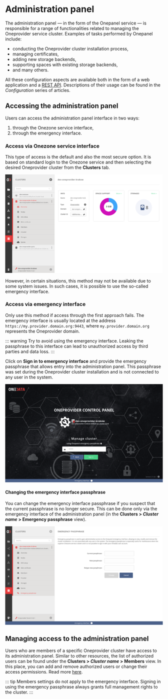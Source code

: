 # Administration panel

The administration panel — in the form of the Onepanel service — is responsible
for a range of functionalities related to managing the Oneprovider service
cluster. Examples of tasks performed by Onepanel include:

* conducting the Oneprovider cluster installation process,
* managing certificates,
* adding new storage backends,
* supporting spaces with existing storage backends,
* and many others.

All these configuration aspects are available both in the form of a web
application and a [REST API](./configuration/rest-api.md). Descriptions of their
usage can be found in the *Configuration* series of articles.

## Accessing the administration panel

Users can access the administration panel interface in two ways:

1. through the Onezone service interface,
2. through the emergency interface.

### Access via Onezone service interface

This type of access is the default and also the most secure option. It is based
on standard login to the Onezone service and then selecting the desired
Oneprovider cluster from the **Clusters** tab.

![image](../../../images/admin-guide/oneprovider/administration-panel/onepanel-hosted.png#screenshot)

However, in certain situations, this method may not be available due to some
system issues. In such cases, it is possible to use the so-called emergency
interface.

### Access via emergency interface

Only use this method if access through the first approach fails. The emergency
interface is usually located at the address
`https://my.provider.domain.org:9443`, where `my.provider.domain.org` represents
the Oneprovider domain.

::: warning
Try to avoid using the emergency interface. Leaking the passphrase
to this interface can lead to unauthorized access by third parties and data
loss.
:::

Click on **Sign in to emergency interface** and provide the emergency passphrase
that allows entry into the administration panel. This passphrase was set during
the Oneprovider cluster installation and is not connected to any user in the
system.

![image](../../../images/admin-guide/oneprovider/administration-panel/onepanel-emergency-login.png#screenshot)

#### Changing the emergency interface passphrase

You can change the emergency interface passphrase if you suspect that the
current passphrase is no longer secure. This can be done only via the emergency
interface of the administration panel (in the **Clusters > *Cluster name* >
Emergency passphrase** view).

![image](../../../images/admin-guide/oneprovider/administration-panel/change-emergency-passphrase.png#screenshot)

## Managing access to the administration panel

Users who are members of a specific Oneprovider cluster have access to its
administration panel. Similar to other resources, the list of authorized users
can be found under the **Clusters > *Cluster name* > Members** view. In this
place, you can add and remove authorized users or change their access
permissions. Read more
[here](./configuration/cluster-members.md).

::: tip
Members settings do not apply to the emergency interface. Signing in
using the emergency passphrase always grants full management rights to the
cluster.
:::

